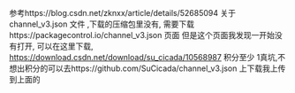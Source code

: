 参考https://blog.csdn.net/zknxx/article/details/52685094
关于 channel_v3.json 文件 ,下载的压缩包里没有, 需要下载https://packagecontrol.io/channel_v3.json 页面
但是这个页面我发现一开始没有打开, 可以在这里下载, https://download.csdn.net/download/su_cicada/10568987
积分至少 1真坑,不想出积分的可以去https://github.com/SuCicada/channel_v3.json 上下载我上传到上面的